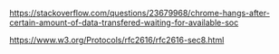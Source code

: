 https://stackoverflow.com/questions/23679968/chrome-hangs-after-certain-amount-of-data-transfered-waiting-for-available-soc

https://www.w3.org/Protocols/rfc2616/rfc2616-sec8.html
